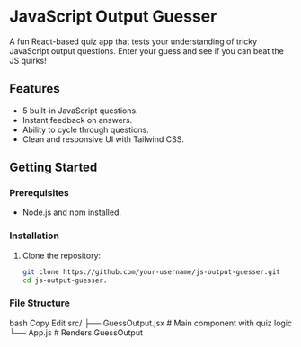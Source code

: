 #  JavaScript Output Guesser

A fun React-based quiz app that tests your understanding of tricky JavaScript output questions. Enter your guess and see if you can beat the JS quirks!

## Features

- 5 built-in JavaScript questions.
- Instant feedback on answers.
- Ability to cycle through questions.
- Clean and responsive UI with Tailwind CSS.

## Getting Started

### Prerequisites

- Node.js and npm installed.

### Installation

1. Clone the repository:
   ```bash
   git clone https://github.com/your-username/js-output-guesser.git
   cd js-output-guesser.


### File Structure
bash
Copy
Edit
src/
├── GuessOutput.jsx   # Main component with quiz logic
└── App.js            # Renders GuessOutput

   

